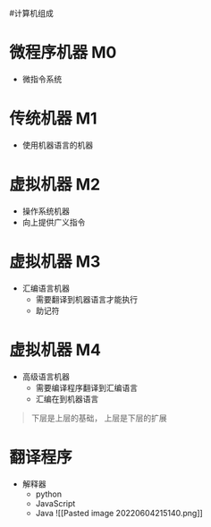 #计算机组成   
# 微程序机器 M0
- 微指令系统
# 传统机器 M1
- 使用机器语言的机器
# 虚拟机器 M2
- 操作系统机器
- 向上提供广义指令
# 虚拟机器 M3
- 汇编语言机器
	- 需要翻译到机器语言才能执行
	- 助记符
# 虚拟机器 M4
- 高级语言机器
	- 需要编译程序翻译到汇编语言
	- 汇编在到机器语言

> 下层是上层的基础， 上层是下层的扩展


# 翻译程序
-  解释器
	- python
	- JavaScript
	- Java
![[Pasted image 20220604215140.png]]